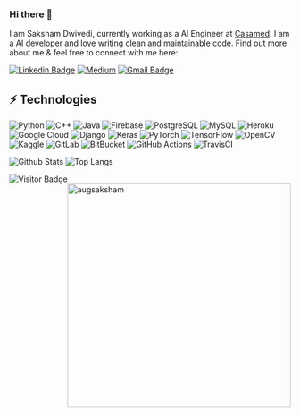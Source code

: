 ### Hi there 👋

I am Saksham Dwivedi, currently working as a AI Engineer at [Casamed](https://casamed.in/). I am a AI developer and love writing clean and maintainable code. Find out more about me & feel free to connect with me here:

[![Linkedin Badge](https://img.shields.io/badge/-Saksham-blue?style=flat-square&logo=Linkedin&logoColor=white&link=https:www.linkedin.com/in/saksham-dwivedi/)](www.linkedin.com/in/saksham-dwivedi)
[![Medium](https://img.shields.io/badge/Medium-12100E?style=for-the-badge&logo=medium&logoColor=white)](https://medium.com/@sakshamdwivedi10082002)
[![Gmail Badge](https://img.shields.io/badge/-SakshamDwivedi-c14438?style=flat-square&logo=Gmail&logoColor=white&link=mailto:sakshamdwivedi10082002@gmail.com)](mailto:sakshamdwivedi10082002@gmail.com)



## ⚡ Technologies

![Python](https://img.shields.io/badge/-Python-black?style=flat-square&logo=Python)
![C++](https://img.shields.io/badge/-C++-00599C?style=flat-square&logo=c)
![Java](https://img.shields.io/badge/java-%23ED8B00.svg?style=for-the-badge&logo=java&logoColor=white)
![Firebase](https://img.shields.io/badge/Firebase-039BE5?style=for-the-badge&logo=Firebase&logoColor=white)
![PostgreSQL](https://img.shields.io/badge/-PostgreSQL-336791?style=flat-square&logo=postgresql)
![MySQL](https://img.shields.io/badge/-MySQL-black?style=flat-square&logo=mysql)
![Heroku](https://img.shields.io/badge/-Heroku-430098?style=flat-square&logo=heroku)
![Google Cloud](https://img.shields.io/badge/GoogleCloud-%234285F4.svg?style=for-the-badge&logo=google-cloud&logoColor=white)
![Django](https://img.shields.io/badge/django-%23092E20.svg?style=for-the-badge&logo=django&logoColor=white)
![Keras](https://img.shields.io/badge/Keras-%23D00000.svg?style=for-the-badge&logo=Keras&logoColor=white)
![PyTorch](https://img.shields.io/badge/PyTorch-%23EE4C2C.svg?style=for-the-badge&logo=PyTorch&logoColor=white)
![TensorFlow](https://img.shields.io/badge/TensorFlow-%23FF6F00.svg?style=for-the-badge&logo=TensorFlow&logoColor=white)
![OpenCV](https://img.shields.io/badge/opencv-%23white.svg?style=for-the-badge&logo=opencv&logoColor=white)
![Kaggle](https://img.shields.io/badge/Kaggle-035a7d?style=for-the-badge&logo=kaggle&logoColor=white)
![GitLab](https://img.shields.io/badge/-GitLab-FCA121?style=flat-square&logo=gitlab)
![BitBucket](https://img.shields.io/badge/-BitBucket-darkblue?style=flat-square&logo=bitbucket)
![GitHub Actions](https://img.shields.io/badge/github%20actions-%232671E5.svg?style=for-the-badge&logo=githubactions&logoColor=white)
![TravisCI](https://img.shields.io/badge/travis%20ci-%232B2F33.svg?style=for-the-badge&logo=travis&logoColor=white)

![Github Stats](https://github-readme-stats.vercel.app/api?username=augsaksham&count_private=true&show_icons=true&include_all_commits=true)
![Top Langs](https://github-readme-stats.vercel.app/api/top-langs/?username=augsaksham&hide=TeX&layout=compact)

![Visitor Badge](https://visitor-badge.laobi.icu/badge?page_id=augsaksham.augsaksham)
<img align="right" width="400" src="https://github-readme-streak-stats.herokuapp.com/?user=augsaksham&" alt="augsaksham" /></p>
